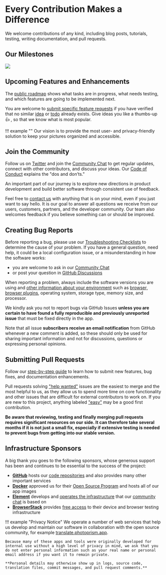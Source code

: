 # Every Contribution Makes a Difference

We welcome contributions of any kind, including blog posts, tutorials, testing, writing documentation, and pull requests.

## Our Milestones ##

![](https://dl.photoprism.app/img/diagrams/milestones.png)

## Upcoming Features and Enhancements ##

The [public roadmap](https://link.photoprism.app/roadmap) shows what tasks are in progress, 
what needs testing, and which features are going to be implemented next.

You are welcome to [submit specific feature requests](issues.md) if you have verified that no similar
[idea](https://github.com/photoprism/photoprism/labels/idea) or [todo](https://github.com/photoprism/photoprism/labels/todo)
already exists. Give ideas you like a thumbs-up 👍  , so that we know what is most popular.

!!! example ""
    Our vision is to provide the most user- and privacy-friendly solution to keep your pictures organized and accessible.

## Join the Community ##

Follow us on [Twitter](https://link.photoprism.app/twitter) and join the [Community Chat](https://link.photoprism.app/chat)
to get regular updates, connect with other contributors, and discuss your ideas. Our [Code of Conduct](https://www.photoprism.app/code-of-conduct) explains the "dos and don’ts."

An important part of our journey is to explore new directions in product development and build better software through consistent use of feedback.

Feel free to [contact us](https://www.photoprism.app/contact) with anything that is on your mind, even if you just want to say hello. It is our goal to answer all questions we receive from our users, customers, partners, and the developer community. Our team also welcomes feedback if you believe something can or should be improved.

## Creating Bug Reports ##

Before reporting a bug, please use our [Troubleshooting Checklists](../getting-started/troubleshooting/index.md)
to determine the cause of your problem. If you have a general question, need help, it could be a local configuration
issue, or a misunderstanding in how the software works:

- you are welcome to ask in our [Community Chat](https://link.photoprism.app/chat)
- or post your question in [GitHub Discussions](https://link.photoprism.app/discussions)

When reporting a problem, always include the software versions you are using and [other information about your environment](https://www.photoprism.app/kb/reporting-bugs)
such as [browser, browser plugins](../getting-started/troubleshooting/browsers.md), operating system, storage type,
memory size, and processor.

We kindly ask you not to report bugs via GitHub Issues **unless you are certain to have found a fully reproducible and previously unreported issue** that must be fixed directly in the app.

Note that all issue **subscribers receive an email notification** from GitHub whenever a new comment is added, so these should only be used for sharing important information and not for discussions, questions or expressing personal opinions.

## Submitting Pull Requests ##

Follow our [step-by-step guide](pull-requests.md) to learn how to submit new features, bug fixes, and documentation enhancements.

Pull requests solving ["help wanted"](https://github.com/photoprism/photoprism/labels/help%20wanted) issues are the easiest to merge and the most helpful to us, as they allow us to spend more time on core functionality and other issues that are difficult for external contributors to work on. If you are new to this project, anything labeled ["easy"](https://github.com/photoprism/photoprism/labels/easy) may be a good first contribution.

**Be aware that reviewing, testing and finally merging pull requests requires significant resources on our side. It can therefore take several months if it is not just a small fix, especially if extensive testing is needed to prevent bugs from getting into our stable version.**

## Infrastructure Sponsors ##

A big thank you goes to the following sponsors, whose generous support has been and continues to be essential to the success of the project:

- [**GitHub**](https://github.com/) hosts our [code repositories](https://github.com/photoprism/photoprism) and also provides many other important services
- [**Docker**](https://www.docker.com/) approved us for their [Open Source Program](https://www.docker.com/community/open-source/application/) and hosts all of our app images
- [**Element**](https://element.io/) develops and [operates the infrastructure](https://matrix.org/) that our [community chat](https://link.photoprism.app/chat) is based on
- [**BrowserStack**](https://www.browserstack.com/) provides [free access](https://www.browserstack.com/open-source) to their device and browser testing infrastructure

<div class="py-1"></div>

!!! example "Privacy Notice"
    We operate a number of web services that help us develop and maintain our software in collaboration with the open source community, for example [translate.photoprism.app](https://translate.photoprism.app/).
    
    Because many of these apps and tools were originally developed for internal use without a high level of privacy in mind, we ask that you do not enter personal information such as your real name or personal email address if you want it to remain private.
    
    **Personal details may otherwise show up in logs, source code, translation files, commit messages, and pull request comments.**
